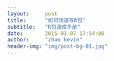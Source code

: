```yaml
---
layout:     post
title:      "如何快速写R包"
subtitle:   "R包速成手册"
date:       2015-01-07 17:54:00
author:     "zhao kevin"
header-img: "img/post-bg-01.jpg"
---
```



